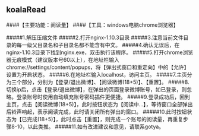 

## koalaRead
####【主要功能：阅读量】
####【工具：windows电脑chrome浏览器】

#####1.解压压缩文件
#####2.打开nginx-1.10.3目录
#####3.注意当前文件目录的每一级父目录名和子目录名都不能含有中文。
#####4.确认无误后，在nginx-1.10.3目录下找到nginx.exe，双击执行该程序。
#####5.打开chrome浏览器无痕模式（建议版本号60以上），在地址栏输入chrome://settings/content/popups，将【弹出式窗口和重定向】中的【允许】设置为开启状态。
#####6.在地址栏输入localhost，访问主页。
#####7.主页分为三个部分，分别为【登录/退出微博】、【阅读微博(18+5)】、【重置】。
#####8.切换ip后，点击【登录/退出微博】，在弹出的页面登录微博账号，如已登录，则忽略。登录账号时使用自动填充账号密码插件更便捷。
#####9.登录成功后，回到主页，点击【阅读微博(18+5)】，此时按钮状态为【阅读中...】，等待窗口全部弹出后铃声响起，表示阅读完成，此时请关闭所有弹出的窗口。
#####10.此时按钮状态为【已完成(18+5)】，此时点击【重置】，则完成一个账号的阅读量，再重复步骤8-10，以此类推。
#####11.如有改进建议和意见，请联系gotya。

